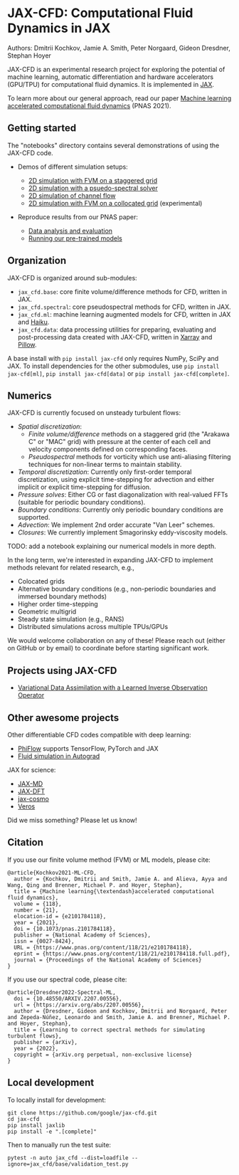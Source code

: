 # JAX-CFD: Computational Fluid Dynamics in JAX

Authors: Dmitrii Kochkov, Jamie A. Smith, Peter Norgaard, Gideon Dresdner, Stephan Hoyer

JAX-CFD is an experimental research project for exploring the potential of
machine learning, automatic differentiation and hardware accelerators (GPU/TPU)
for computational fluid dynamics. It is implemented in
[JAX](https://github.com/google/jax).

To learn more about our general approach, read our paper [Machine learning accelerated computational fluid dynamics](https://www.pnas.org/content/118/21/e2101784118)
(PNAS 2021).

## Getting started

The "notebooks" directory contains several demonstrations of using the JAX-CFD
code.

- Demos of different simulation setups:
  - [2D simulation with FVM on a staggered grid](https://colab.research.google.com/github/google/jax-cfd/blob/main/notebooks/demo.ipynb)
  - [2D simulation with a psuedo-spectral solver](https://colab.research.google.com/github/google/jax-cfd/blob/main/notebooks/spectral_forced_turbulence.ipynb)
  - [2D simulation of channel flow](https://colab.research.google.com/github/google/jax-cfd/blob/main/notebooks/channel_flow_demo.ipynb)
  - [2D simulation with FVM on a collocated grid](https://colab.research.google.com/github/google/jax-cfd/blob/main/notebooks/collocated_demo.ipynb) (experimental)

- Reproduce results from our PNAS paper:
  - [Data analysis and evaluation](https://colab.research.google.com/github/google/jax-cfd/blob/main/notebooks/ml_accelerated_cfd_data_analysis.ipynb)
  - [Running our pre-trained models](https://colab.research.google.com/github/google/jax-cfd/blob/main/notebooks/ml_model_inference_demo.ipynb)

## Organization

JAX-CFD is organized around sub-modules:

- `jax_cfd.base`: core finite volume/difference methods for CFD, written in JAX.
- `jax_cfd.spectral`: core pseudospectral methods for CFD, written in JAX.
- `jax_cfd.ml`: machine learning augmented models for CFD,
  written in JAX and [Haiku](https://dm-haiku.readthedocs.io/en/latest/).
- `jax_cfd.data`: data processing utilities for preparing, evaluating and
  post-processing data created with JAX-CFD, written in
  [Xarray](http://xarray.pydata.org/) and
  [Pillow](https://pillow.readthedocs.io/).

A base install with `pip install jax-cfd` only requires NumPy, SciPy and JAX.
To install dependencies for the other submodules, use `pip install jax-cfd[ml]`,
`pip install jax-cfd[data]` or `pip install jax-cfd[complete]`.

## Numerics

JAX-CFD is currently focused on unsteady turbulent flows:

- *Spatial discretization*:
  - *Finite volume/difference* methods on a staggered grid (the "Arakawa C" or
  "MAC" grid) with pressure at the center of each cell and velocity components
  defined on corresponding faces.
  - *Pseudospectral* methods for vorticity which use anti-aliasing filtering
  techniques for non-linear terms to maintain stability.
- *Temporal discretization*: Currently only first-order temporal
  discretization, using explicit time-stepping for advection and either implicit
  or explicit time-stepping for diffusion.
- *Pressure solves*: Either CG or fast diagonalization with real-valued FFTs
  (suitable for periodic boundary conditions).
- *Boundary conditions*: Currently only periodic boundary conditions are
  supported.
- *Advection*: We implement 2nd order accurate "Van Leer" schemes.
- *Closures*: We currently implement Smagorinsky eddy-viscosity models.

TODO: add a notebook explaining our numerical models in more depth.

In the long term, we're interested in expanding JAX-CFD to implement methods
relevant for related research, e.g.,

- Colocated grids
- Alternative boundary conditions (e.g., non-periodic boundaries and immersed
  boundary methods)
- Higher order time-stepping
- Geometric multigrid
- Steady state simulation (e.g., RANS)
- Distributed simulations across multiple TPUs/GPUs

We would welcome collaboration on any of these! Please reach out (either on
GitHub or by email) to coordinate before starting significant work.

## Projects using JAX-CFD

- [Variational Data Assimilation with a Learned Inverse Observation Operator](https://github.com/googleinterns/invobs-data-assimilation)

## Other awesome projects

Other differentiable CFD codes compatible with deep learning:

- [PhiFlow](https://github.com/tum-pbs/PhiFlow/) supports TensorFlow, PyTorch and JAX
- [Fluid simulation in Autograd](https://github.com/HIPS/autograd#end-to-end-examples)

JAX for science:

- [JAX-MD](https://github.com/google/jax-md)
- [JAX-DFT](https://github.com/google-research/google-research/tree/master/jax_dft)
- [jax-cosmo](https://github.com/DifferentiableUniverseInitiative/jax_cosmo)
- [Veros](https://github.com/team-ocean/veros)

Did we miss something? Please let us know!

## Citation

If you use our finite volume method (FVM) or ML models, please cite:

```
@article{Kochkov2021-ML-CFD,
  author = {Kochkov, Dmitrii and Smith, Jamie A. and Alieva, Ayya and Wang, Qing and Brenner, Michael P. and Hoyer, Stephan},
  title = {Machine learning{\textendash}accelerated computational fluid dynamics},
  volume = {118},
  number = {21},
  elocation-id = {e2101784118},
  year = {2021},
  doi = {10.1073/pnas.2101784118},
  publisher = {National Academy of Sciences},
  issn = {0027-8424},
  URL = {https://www.pnas.org/content/118/21/e2101784118},
  eprint = {https://www.pnas.org/content/118/21/e2101784118.full.pdf},
  journal = {Proceedings of the National Academy of Sciences}
}
```

If you use our spectral code, please cite:

```
@article{Dresdner2022-Spectral-ML,
  doi = {10.48550/ARXIV.2207.00556},
  url = {https://arxiv.org/abs/2207.00556},
  author = {Dresdner, Gideon and Kochkov, Dmitrii and Norgaard, Peter and Zepeda-Núñez, Leonardo and Smith, Jamie A. and Brenner, Michael P. and Hoyer, Stephan},
  title = {Learning to correct spectral methods for simulating turbulent flows},
  publisher = {arXiv},
  year = {2022},
  copyright = {arXiv.org perpetual, non-exclusive license}
}
```

## Local development

To locally install for development:
```
git clone https://github.com/google/jax-cfd.git
cd jax-cfd
pip install jaxlib
pip install -e ".[complete]"
```

Then to manually run the test suite:
```
pytest -n auto jax_cfd --dist=loadfile --ignore=jax_cfd/base/validation_test.py
```
